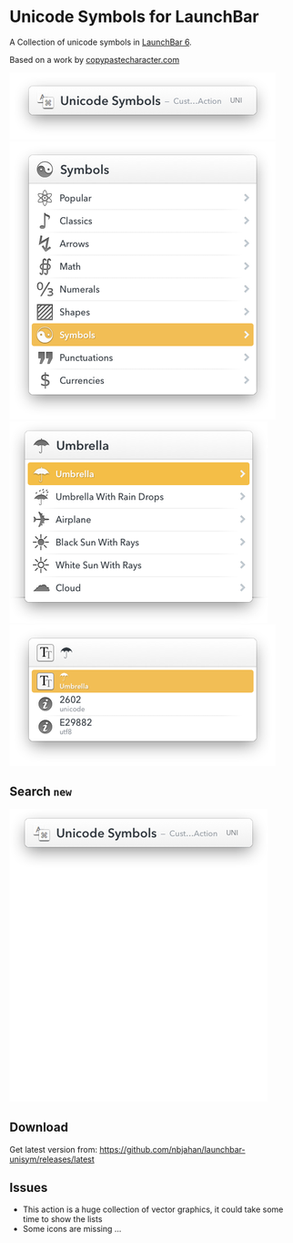 # Unicode Symbols for LaunchBar

A Collection of unicode symbols in [LaunchBar 6](http://obdev.at/products/launchbar).

Based on a work by [copypastecharacter.com](http://copypastecharacter.com)

![](img/unisym-action.png)
![](img/unisym-categories.png)
![](img/unisym-names.png)
![](img/unisym-char.png)

## Search `new`

![](img/unisym-search.gif)

## Download

Get latest version from: https://github.com/nbjahan/launchbar-unisym/releases/latest

## Issues

- This action is a huge collection of vector graphics, it could take some time to show the lists
- Some icons are missing ...
